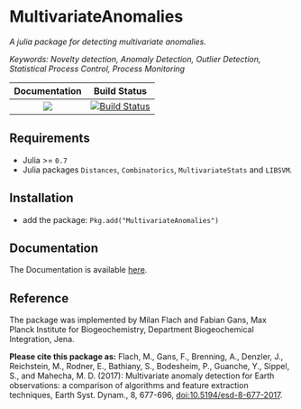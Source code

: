 # MultivariateAnomalies

*A julia package for detecting multivariate anomalies.*

*Keywords: Novelty detection, Anomaly Detection, Outlier Detection, Statistical Process Control, Process Monitoring*

| **Documentation**                                                                                                        | **Build Status**                                                                                |
|:-------------------------------------------------------------------------------:|:-----------------------------------------------------------------------------------------------:|
| [![](https://img.shields.io/badge/docs-latest-blue.svg)](https://milanflach.github.io/MultivariateAnomalies.jl/latest) | [![Build Status](https://travis-ci.org/milanflach/MultivariateAnomalies.jl.svg?branch=master)](https://travis-ci.org/milanflach/MultivariateAnomalies.jl)|

## Requirements

- Julia >= `0.7`
- Julia packages `Distances`, `Combinatorics`, `MultivariateStats` and `LIBSVM`.

## Installation

- add the package: ```Pkg.add("MultivariateAnomalies")```

## Documentation

The Documentation is available [here](https://milanflach.github.io/MultivariateAnomalies.jl/latest).

## Reference

The package was implemented by Milan Flach and Fabian Gans, Max Planck Institute for Biogeochemistry, Department Biogeochemical Integration, Jena.

**Please cite this package as:**
Flach, M., Gans, F., Brenning, A., Denzler, J., Reichstein, M., Rodner, E., Bathiany, S., Bodesheim, P., Guanche, Y., Sippel, S., and Mahecha, M. D. (2017): Multivariate anomaly detection for Earth observations: a comparison of algorithms and feature extraction techniques, Earth Syst. Dynam., 8, 677-696, [doi:10.5194/esd-8-677-2017](https://doi.org/10.5194/esd-8-677-2017).

